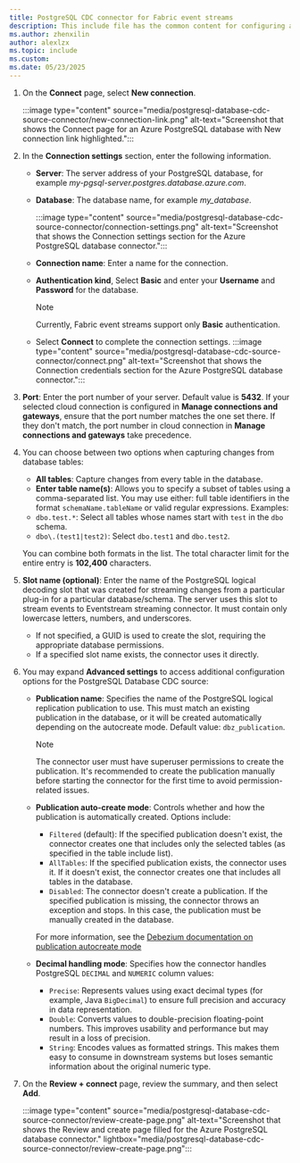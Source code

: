 ```yaml
---
title: PostgreSQL CDC connector for Fabric event streams
description: This include file has the common content for configuring a PostgreSQL Change Data Capture (CDC) connector for Fabric event streams and Real-Time hub. 
ms.author: zhenxilin
author: alexlzx
ms.topic: include
ms.custom:
ms.date: 05/23/2025
---
```


1. On the **Connect** page, select **New connection**.

    :::image type="content" source="media/postgresql-database-cdc-source-connector/new-connection-link.png" alt-text="Screenshot that shows the Connect page for an Azure PostgreSQL database with New connection link highlighted.":::
1. In the **Connection settings** section, enter the following information.

   - **Server**: The server address of your PostgreSQL database, for example *my-pgsql-server.postgres.database.azure.com*.
   - **Database**: The database name, for example *my_database*.

        :::image type="content" source="media/postgresql-database-cdc-source-connector/connection-settings.png" alt-text="Screenshot that shows the Connection settings section for the Azure PostgreSQL database connector.":::
    - **Connection name**: Enter a name for the connection.
    - **Authentication kind**, Select **Basic** and enter your **Username** and **Password** for the database.
        > [!NOTE]
        > Currently, Fabric event streams support only **Basic** authentication.
    - Select **Connect** to complete the connection settings.
        :::image type="content" source="media/postgresql-database-cdc-source-connector/connect.png" alt-text="Screenshot that shows the Connection credentials section for the Azure PostgreSQL database connector.":::

1. **Port**: Enter the port number of your server. Default value is **5432**. If your selected cloud connection is configured in **Manage connections and gateways**, ensure that the port number matches the one set there. If they don't match, the port number in cloud connection in **Manage connections and gateways** take precedence.

1. You can choose between two options when capturing changes from database tables:
    - **All tables**: Capture changes from every table in the database.
    - **Enter table name(s)**: Allows you to specify a subset of tables using a comma-separated list. You may use either: full table identifiers in the format `schemaName.tableName` or valid regular expressions.
    Examples:
    - `dbo.test.*`: Select all tables whose names start with `test` in the `dbo` schema.
    - `dbo\.(test1|test2)`: Select `dbo.test1` and `dbo.test2`.

    You can combine both formats in the list. The total character limit for the entire entry is **102,400** characters.

1. **Slot name (optional)**: Enter the name of the PostgreSQL logical decoding slot that was created for streaming changes from a particular plug-in for a particular database/schema. The server uses this slot to stream events to Eventstream streaming connector. It must contain only lowercase letters, numbers, and underscores.
    - If not specified, a GUID is used to create the slot, requiring the appropriate database permissions.
    - If a specified slot name exists, the connector uses it directly.

1. You may expand **Advanced settings** to access additional configuration options for the PostgreSQL Database CDC source:
    - **Publication name**: Specifies the name of the PostgreSQL logical replication publication to use. This must match an existing publication in the database, or it will be created automatically depending on the autocreate mode. Default value: `dbz_publication`.

        > [!NOTE]
        > The connector user must have superuser permissions to create the publication. It's recommended to create the publication manually before starting the connector for the first time to avoid permission-related issues.

    - **Publication auto-create mode**: Controls whether and how the publication is automatically created. Options include:
        - `Filtered` (default): If the specified publication doesn't exist, the connector creates one that includes only the selected tables (as specified in the table include list).
        - `AllTables`: If the specified publication exists, the connector uses it. If it doesn't exist, the connector creates one that includes all tables in the database.
        - `Disabled`: The connector doesn't create a publication. If the specified publication is missing, the connector throws an exception and stops. In this case, the publication must be manually created in the database.

        For more information, see the [Debezium documentation on publication autocreate mode](https://debezium.io/documentation/reference/3.1/connectors/postgresql.html#postgresql-publication-autocreate-mode)

    - **Decimal handling mode**: Specifies how the connector handles PostgreSQL `DECIMAL` and `NUMERIC` column values:
        - `Precise`: Represents values using exact decimal types (for example, Java `BigDecimal`) to ensure full precision and accuracy in data representation.
        - `Double`: Converts values to double-precision floating-point numbers. This improves usability and performance but may result in a loss of precision.
        - `String`: Encodes values as formatted strings. This makes them easy to consume in downstream systems but loses semantic information about the original numeric type.

1. On the **Review + connect** page, review the summary, and then select **Add**.

    :::image type="content" source="media/postgresql-database-cdc-source-connector/review-create-page.png" alt-text="Screenshot that shows the Review and create page filled for the Azure PostgreSQL database connector." lightbox="media/postgresql-database-cdc-source-connector/review-create-page.png":::
